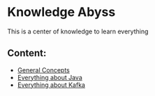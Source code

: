 # Knowledge Abyss

This is a center of knowledge to learn everything

## Content:

- [General Concepts](/general/GENERAL.md)
- [Everything about Java](/java/JAVA.md)
- [Everything about Kafka](/kafka/KAFKA.md)
